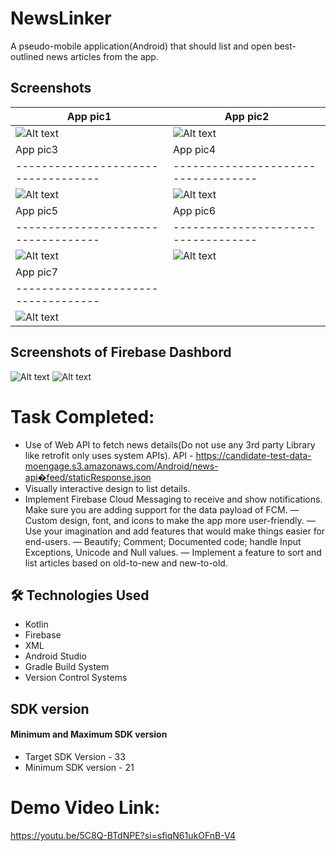 # NewsLinker

A pseudo-mobile application(Android) that should list and open 
best-outlined news articles from the app.


## Screenshots
| App pic1                            | App pic2                            |  
| ----------------------------------- | ----------------------------------- |
| ![Alt text](./Screenshot/app1.jpeg) | ![Alt text](./Screenshot/app2.jpeg) |
| App pic3                            | App pic4                            |  
| ----------------------------------- | ----------------------------------- |
| ![Alt text](./Screenshot/app3.jpeg) | ![Alt text](./Screenshot/app4.jpeg) |
| App pic5                            | App pic6                            |  
| ----------------------------------- | ----------------------------------- |
| ![Alt text](./Screenshot/app5.jpeg) | ![Alt text](./Screenshot/app6.jpeg) |
| App pic7                            |  
| ----------------------------------- |
| ![Alt text](./Screenshot/app7.jpeg) |

## Screenshots of Firebase Dashbord
![Alt text](./Screenshot/Screenshot.jpeg)
![Alt text](./Screenshot/firebase2.jpeg)

# Task Completed:
- Use of Web API to fetch news details(Do not use any 3rd party Library 
like retrofit only uses system APIs). 
API - https://candidate-test-data-moengage.s3.amazonaws.com/Android/news-api�feed/staticResponse.json
- Visually interactive design to list details.
- Implement Firebase Cloud Messaging to receive and show notifications. Make sure you are adding support for the data payload of FCM.
— Custom design, font, and icons to make the app more user-friendly. 
— Use your imagination and add features that would make things 
easier for end-users.
— Beautify; Comment; Documented code; handle Input Exceptions, 
Unicode and Null values.
— Implement a feature to sort and list articles based on old-to-new and 
new-to-old. 

## 🛠 Technologies Used

- Kotlin
- Firebase
- XML
- Android Studio
- Gradle Build System
- Version Control Systems

## SDK version

#### Minimum and Maximum SDK version

- Target SDK Version - 33
- Minimum SDK version - 21

# Demo Video Link:
https://youtu.be/5C8Q-BTdNPE?si=sfiqN61ukOFnB-V4
